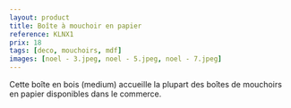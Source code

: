 ```yaml
---
layout: product
title: Boîte à mouchoir en papier
reference: KLNX1
prix: 18
tags: [deco, mouchoirs, mdf]
images: [noel - 3.jpeg, noel - 5.jpeg, noel - 7.jpeg]
---
```

Cette boîte en bois (medium) accueille la plupart des boîtes de mouchoirs en papier disponibles dans le commerce.